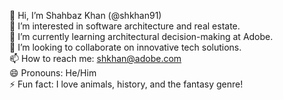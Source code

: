 👋 Hi, I’m Shahbaz Khan (@shkhan91)  
👀 I’m interested in software architecture and real estate.  
🌱 I’m currently learning architectural decision-making at Adobe.  
💞️ I’m looking to collaborate on innovative tech solutions.  
📫 How to reach me: shkhan@adobe.com  
😄 Pronouns: He/Him  
⚡ Fun fact: I love animals, history, and the fantasy genre!


